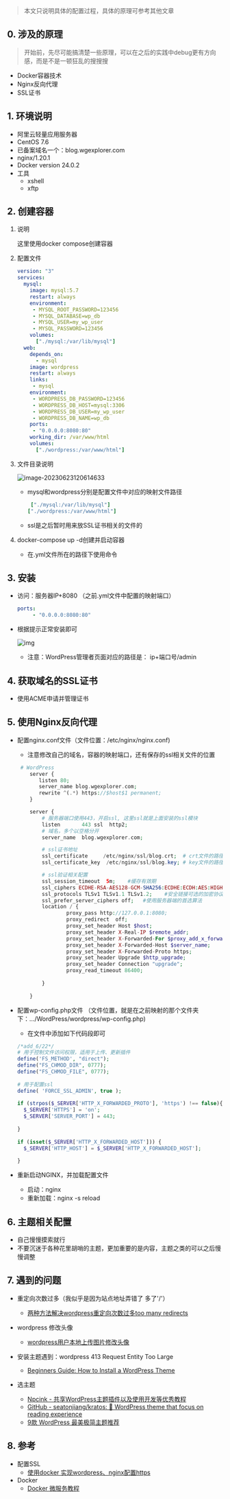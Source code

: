 > 本文只说明具体的配置过程，具体的原理可参考其他文章

## 0. 涉及的原理

> 开始前，先尽可能搞清楚一些原理，可以在之后的实践中debug更有方向感，而是不是一顿狂乱的搜搜搜

- Docker容器技术
- Nginx反向代理
- SSL证书

## 1. 环境说明

- 阿里云轻量应用服务器
- CentOS 7.6
- 已备案域名一个：blog.wgexplorer.com
- nginx/1.20.1
- Docker version 24.0.2
- 工具
	- xshell
	- xftp

## 2. 创建容器

1. 说明

   这里使用docker compose创建容器

2. 配置文件

   ```yaml
   version: "3"
   services:
     mysql:
       image: mysql:5.7
       restart: always
       environment:
        - MYSQL_ROOT_PASSWORD=123456
        - MYSQL_DATABASE=wp_db
        - MYSQL_USER=my_wp_user
        - MYSQL_PASSWORD=123456
       volumes:
         ["./mysql:/var/lib/mysql"]
     web:
       depends_on:
         - mysql
       image: wordpress
       restart: always
       links:
        - mysql
       environment:
        - WORDPRESS_DB_PASSWORD=123456
        - WORDPRESS_DB_HOST=mysql:3306
        - WORDPRESS_DB_USER=my_wp_user
        - WORDPRESS_DB_NAME=wp_db
       ports:
        - "0.0.0.0:8080:80"
       working_dir: /var/www/html
       volumes:
         ["./wordpress:/var/www/html"]
   
   ```
   
3. 文件目录说明

    ![image-20230623120614633](https://images--1.oss-cn-beijing.aliyuncs.com/pic/image-20230623120614633.png)

   - mysql和wordpress分别是配置文件中对应的映射文件路径

     ```yaml
      ["./mysql:/var/lib/mysql"]
     ["./wordpress:/var/www/html"]
     ```

   - ssl是之后暂时用来放SSL证书相关的文件的

4. docker-compose up -d创建并启动容器

   - 在.yml文件所在的路径下使用命令

## 3. 安装

- 访问：服务器IP+8080 （之前.yml文件中配置的映射端口）

  ```yaml
  ports:
       - "0.0.0.0:8080:80"
  ```

  

- 根据提示正常安装即可

  ![img](https://www.ruanyifeng.com/blogimg/asset/2018/bg2018021310.png)

  - 注意：WordPress管理者页面对应的路径是： ip+端口号/admin

## 4. 获取域名的SSL证书

- 使用ACME申请并管理证书

## 5. 使用Nginx反向代理

- 配置nginx.conf文件（文件位置：/etc/nginx/nginx.conf)

  - 注意修改自己的域名，容器的映射端口，还有保存的ssl相关文件的位置

  ```php
   # WordPress
      server {
         listen 80;
         server_name blog.wgexplorer.com;
         rewrite ^(.*) https://$host$1 permanent;
      }
  
      server {
          # 服务器端口使用443，开启ssl, 这里ssl就是上面安装的ssl模块
          listen       443 ssl  http2;
          # 域名，多个以空格分开
          server_name  blog.wgexplorer.com;
  
          # ssl证书地址
          ssl_certificate     /etc/nginx/ssl/blog.crt;  # crt文件的路径
          ssl_certificate_key  /etc/nginx/ssl/blog.key; # key文件的路径
  
          # ssl验证相关配置
          ssl_session_timeout  5m;    #缓存有效期
          ssl_ciphers ECDHE-RSA-AES128-GCM-SHA256:ECDHE:ECDH:AES:HIGH:!NULL:!aNULL:!MD5:!ADH:!RC4;    #加密算法
          ssl_protocols TLSv1 TLSv1.1 TLSv1.2;    #安全链接可选的加密协议
          ssl_prefer_server_ciphers off;   #使用服务器端的首选算法
          location / {
                  proxy_pass http://127.0.0.1:8080;
                  proxy_redirect  off;
                  proxy_set_header Host $host;
                  proxy_set_header X-Real-IP $remote_addr;
                  proxy_set_header X-Forwarded-For $proxy_add_x_forwarded_for;
                  proxy_set_header X-Forwarded-Host $server_name;
                  proxy_set_header X-Forwarded-Proto https;
                  proxy_set_header Upgrade $http_upgrade;
                  proxy_set_header Connection "upgrade";
                  proxy_read_timeout 86400;
                  
          }
          
      }  
  ```

  

- 配置wp-config.php文件 （文件位置，就是在之前映射的那个文件夹下：.../WordPress/wordpress/wp-config.php)

  - 在文件中添加如下代码段即可

  ```php
  /*add_6/22*/
  # 用于控制文件访问权限，适用于上传、更新插件
  define('FS_METHOD', "direct");
  define("FS_CHMOD_DIR", 0777);
  define("FS_CHMOD_FILE", 0777);
   
  # 用于配置ssl
  define( 'FORCE_SSL_ADMIN', true );
   
  if (strpos($_SERVER['HTTP_X_FORWARDED_PROTO'], 'https') !== false){
    $_SERVER['HTTPS'] = 'on';
    $_SERVER['SERVER_PORT'] = 443;
   
  }
   
  if (isset($_SERVER['HTTP_X_FORWARDED_HOST'])) {
    $_SERVER['HTTP_HOST'] = $_SERVER['HTTP_X_FORWARDED_HOST'];
   
  }
  ```

- 重新启动NGINX，并加载配置文件
  - 启动：nginx
  - 重新加载：nginx -s reload

## 6. 主题相关配置

- 自己慢慢摸索就行
- 不要沉迷于各种花里胡哨的主题，更加重要的是内容，主题之类的可以之后慢慢调整

## 7. 遇到的问题

- 重定向次数过多（我似乎是因为站点地址弄错了 多了'/'）
  - [两种方法解决wordpress重定向次数过多too many redirects](https://zhuanlan.zhihu.com/p/441174219)

- wordpress 修改头像
  - [wordpress用户本地上传图片修改头像](https://www.wpzzq.com/871.html#:~:text=%E5%9C%A8wordpress%E7%BD%91%E7%AB%99%E5%90%8E%E5%8F%B0-%E6%8F%92%E4%BB%B6-%E5%AE%89%E8%A3%85%E6%8F%92%E4%BB%B6-%E6%90%9C%E7%B4%A2%E5%AE%89%E8%A3%85%E2%80%9CSimple%20Local,Avatars%E2%80%9D-%E5%90%AF%E7%94%A8%E6%8F%92%E4%BB%B6%E3%80%82%20%E7%84%B6%E5%90%8E%E5%86%8D%E7%94%A8%E6%88%B7%E7%BC%96%E8%BE%91%E9%A1%B5%E9%9D%A2%E5%B0%B1%E5%8F%AF%E4%BB%A5%E9%80%9A%E8%BF%87%E6%9C%AC%E5%9C%B0%E4%B8%8A%E4%BC%A0%E5%9B%BE%E7%89%87%E7%9A%84%E6%96%B9%E5%BC%8F%E4%BF%AE%E6%94%B9%E7%AE%A1%E7%90%86%E5%91%98%E6%88%96%E8%80%85%E7%94%A8%E6%88%B7%E7%9A%84%E5%A4%B4%E5%83%8F%E4%BA%86%E3%80%82%20%E4%BB%A5%E4%B8%8A%E5%B0%B1%E6%98%AF%E5%92%8C%E5%A4%A7%E5%AE%B6%E5%88%86%E4%BA%AB%E7%9A%84%E9%80%9A%E8%BF%87%E5%AE%89%E8%A3%85%E4%BF%AE%E6%94%B9%E5%A4%B4%E5%83%8F%E6%8F%92%E4%BB%B6%E6%9D%A5%E5%AE%9E%E7%8E%B0wordpress%E7%94%A8%E6%88%B7%E6%9C%AC%E5%9C%B0%E4%B8%8A%E4%BC%A0%E5%9B%BE%E7%89%87%E4%BF%AE%E6%94%B9%E5%A4%B4%E5%83%8F%E7%9A%84%E5%8A%9F%E8%83%BD%E7%9A%84%E6%96%B9%E6%B3%95%EF%BC%8C%E5%B8%8C%E6%9C%9B%E5%AF%B9%E5%A4%A7%E5%AE%B6%E6%9C%89%E6%89%80%E5%B8%AE%E5%8A%A9%E3%80%82)
- 安装主题遇到：wordpress 413 Request Entity Too Large
  - [Beginners Guide: How to Install a WordPress Theme](https://www.wpbeginner.com/beginners-guide/how-to-install-a-wordpress-theme/)

- 选主题
  - [Npcink - 共享WordPress主题插件以及使用开发等优秀教程](https://www.npc.ink/)
  - [GitHub - seatonjiang/kratos: 📖 WordPress theme that focus on reading experience](https://github.com/seatonjiang/kratos)
  - [9款 WordPress 最美极简主题推荐 ](https://zhuanlan.zhihu.com/p/37993855)

## 8. 参考

- 配置SSL
  - [使用docker 实现wordpress、nginx配置https](https://blog.csdn.net/chf1142152101/article/details/127532916)
- Docker
  - [Docker 微服务教程 ](https://www.ruanyifeng.com/blog/2018/02/docker-wordpress-tutorial.html)

<!-- ##{"timestamp":1688201999}## -->

